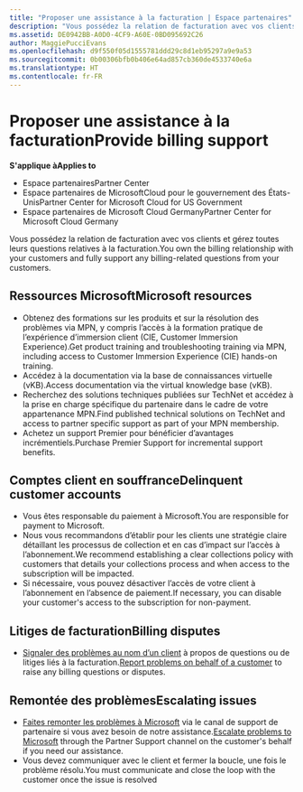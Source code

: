 ```yaml
---
title: "Proposer une assistance à la facturation | Espace partenaires"
description: "Vous possédez la relation de facturation avec vos clients et gérez toutes leurs questions relatives à la facturation."
ms.assetid: DE0942BB-A0D0-4CF9-A60E-0BD095692C26
author: MaggiePucciEvans
ms.openlocfilehash: d9f550f05d1555781ddd29c8d1eb95297a9e9a53
ms.sourcegitcommit: 0b00306bfb0b406e64ad857cb360de4533740e6a
ms.translationtype: HT
ms.contentlocale: fr-FR
---
```

# <a name="provide-billing-support"></a><span data-ttu-id="6b325-103">Proposer une assistance à la facturation</span><span class="sxs-lookup"><span data-stu-id="6b325-103">Provide billing support</span></span>

**<span data-ttu-id="6b325-104">S'applique à</span><span class="sxs-lookup"><span data-stu-id="6b325-104">Applies to</span></span>**

-  <span data-ttu-id="6b325-105">Espace partenaires</span><span class="sxs-lookup"><span data-stu-id="6b325-105">Partner Center</span></span>
-  <span data-ttu-id="6b325-106">Espace partenaires de MicrosoftCloud pour le gouvernement des États-Unis</span><span class="sxs-lookup"><span data-stu-id="6b325-106">Partner Center for Microsoft Cloud for US Government</span></span>
-  <span data-ttu-id="6b325-107">Espace partenaires de Microsoft Cloud Germany</span><span class="sxs-lookup"><span data-stu-id="6b325-107">Partner Center for Microsoft Cloud Germany</span></span>

<span data-ttu-id="6b325-108">Vous possédez la relation de facturation avec vos clients et gérez toutes leurs questions relatives à la facturation.</span><span class="sxs-lookup"><span data-stu-id="6b325-108">You own the billing relationship with your customers and fully support any billing-related questions from your customers.</span></span>

## <span data-ttu-id="6b325-109"><a href="" id="microsoftresources"></a>Ressources Microsoft</span><span class="sxs-lookup"><span data-stu-id="6b325-109"><a href="" id="microsoftresources"></a>Microsoft resources</span></span>


-   <span data-ttu-id="6b325-110">Obtenez des formations sur les produits et sur la résolution des problèmes via MPN, y compris l’accès à la formation pratique de l’expérience d’immersion client (CIE, Customer Immersion Experience).</span><span class="sxs-lookup"><span data-stu-id="6b325-110">Get product training and troubleshooting training via MPN, including access to Customer Immersion Experience (CIE) hands-on training.</span></span>
-   <span data-ttu-id="6b325-111">Accédez à la documentation via la base de connaissances virtuelle (vKB).</span><span class="sxs-lookup"><span data-stu-id="6b325-111">Access documentation via the virtual knowledge base (vKB).</span></span>
-   <span data-ttu-id="6b325-112">Recherchez des solutions techniques publiées sur TechNet et accédez à la prise en charge spécifique du partenaire dans le cadre de votre appartenance&nbsp;MPN.</span><span class="sxs-lookup"><span data-stu-id="6b325-112">Find published technical solutions on TechNet and access to partner specific support as part of your MPN membership.</span></span>
-   <span data-ttu-id="6b325-113">Achetez un support Premier pour bénéficier d’avantages incrémentiels.</span><span class="sxs-lookup"><span data-stu-id="6b325-113">Purchase Premier Support for incremental support benefits.</span></span>

## <span data-ttu-id="6b325-114"><a href="" id="delinquentcustomeraccounts"></a>Comptes client en souffrance</span><span class="sxs-lookup"><span data-stu-id="6b325-114"><a href="" id="delinquentcustomeraccounts"></a>Delinquent customer accounts</span></span>


-   <span data-ttu-id="6b325-115">Vous êtes responsable du paiement à Microsoft.</span><span class="sxs-lookup"><span data-stu-id="6b325-115">You are responsible for payment to Microsoft.</span></span>
-   <span data-ttu-id="6b325-116">Nous vous recommandons d’établir pour les clients une stratégie claire détaillant les processus de collection et en cas d’impact sur l’accès à l’abonnement.</span><span class="sxs-lookup"><span data-stu-id="6b325-116">We recommend establishing a clear collections policy with customers that details your collections process and when access to the subscription will be impacted.</span></span>
-   <span data-ttu-id="6b325-117">Si nécessaire, vous pouvez désactiver l’accès de votre client à l’abonnement en l’absence de paiement.</span><span class="sxs-lookup"><span data-stu-id="6b325-117">If necessary, you can disable your customer's access to the subscription for non-payment.</span></span>

## <span data-ttu-id="6b325-118"><a href="" id="billingdisputes"></a>Litiges de facturation</span><span class="sxs-lookup"><span data-stu-id="6b325-118"><a href="" id="billingdisputes"></a>Billing disputes</span></span>


-   <span data-ttu-id="6b325-119">[Signaler des problèmes au nom d’un client](report-problems-on-behalf-of-a-customer.md) à propos de questions ou de litiges liés à la facturation.</span><span class="sxs-lookup"><span data-stu-id="6b325-119">[Report problems on behalf of a customer](report-problems-on-behalf-of-a-customer.md) to raise any billing questions or disputes.</span></span>

## <span data-ttu-id="6b325-120"><a href="" id="escalatingissues"></a>Remontée des problèmes</span><span class="sxs-lookup"><span data-stu-id="6b325-120"><a href="" id="escalatingissues"></a>Escalating issues</span></span>


-   <span data-ttu-id="6b325-121">[Faites remonter les problèmes à Microsoft](escalate-problems-to-microsoft.md) via le canal de support de partenaire si vous avez besoin de notre assistance.</span><span class="sxs-lookup"><span data-stu-id="6b325-121">[Escalate problems to Microsoft](escalate-problems-to-microsoft.md) through the Partner Support channel on the customer's behalf if you need our assistance.</span></span>
-   <span data-ttu-id="6b325-122">Vous devez communiquer avec le client et fermer la boucle, une fois le problème résolu.</span><span class="sxs-lookup"><span data-stu-id="6b325-122">You must communicate and close the loop with the customer once the issue is resolved</span></span>

 

 



